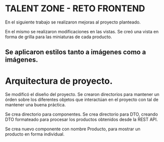 # TALENT ZONE - RETO FRONTEND
En el siguiente trabajo se  realizaron mejoras al proyecto planteado.

En el mismo se realizaron modificaciones en las vistas.
Se creó una vista en forma de grilla para las miniaturas de cada producto.

Se aplicaron estilos tanto a imágenes como a imágenes.
--

# Arquitectura de proyecto.
Se modificó el diseño del proyecto.
Se crearon directorios para mantener un órden sobre los diferentes objetos que interactúan en el proyecto con tal de mantener una buena práctica.

Se crea directorio para componentes.
Se crea directorio para DTO, creando DTO formateado para procesar los productos obtenidos desde la REST API.

Se crea nuevo componente con nombre Producto, para mostrar un producto en forma individual.


